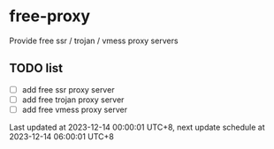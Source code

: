 
# free-proxy
Provide free ssr / trojan / vmess proxy servers


## TODO list
- [ ] add free ssr proxy server
- [ ] add free trojan proxy server
- [ ] add free vmess proxy server

Last updated at 2023-12-14 00:00:01 UTC+8, next update schedule at 2023-12-14 06:00:01 UTC+8

